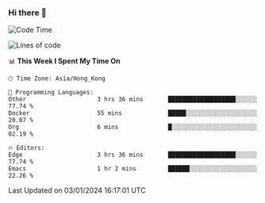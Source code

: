 ### Hi there 👋

<!--
**nicehiro/nicehiro** is a ✨ _special_ ✨ repository because its `README.md` (this file) appears on your GitHub profile.

Here are some ideas to get you started:

- 🔭 I’m currently working on ...
- 🌱 I’m currently learning ...
- 👯 I’m looking to collaborate on ...
- 🤔 I’m looking for help with ...
- 💬 Ask me about ...
- 📫 How to reach me: ...
- 😄 Pronouns: ...
- ⚡ Fun fact: ...
-->

<!--START_SECTION:waka-->
![Code Time](http://img.shields.io/badge/Code%20Time-184%20hrs%2049%20mins-blue)

![Lines of code](https://img.shields.io/badge/From%20Hello%20World%20I%27ve%20Written-2.6%20million%20lines%20of%20code-blue)

📊 **This Week I Spent My Time On** 

```text
🕑︎ Time Zone: Asia/Hong_Kong

💬 Programming Languages: 
Other                    3 hrs 36 mins       ███████████████████░░░░░░   77.74 % 
Docker                   55 mins             █████░░░░░░░░░░░░░░░░░░░░   20.07 % 
Org                      6 mins              █░░░░░░░░░░░░░░░░░░░░░░░░   02.19 % 

🔥 Editors: 
Edge                     3 hrs 36 mins       ███████████████████░░░░░░   77.74 % 
Emacs                    1 hr 2 mins         ██████░░░░░░░░░░░░░░░░░░░   22.26 % 
```


 Last Updated on 03/01/2024 16:17:01 UTC
<!--END_SECTION:waka-->
